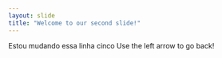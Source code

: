 ```yaml
---
layout: slide
title: "Welcome to our second slide!"
---
```

Estou mudando essa linha cinco
Use the left arrow to go back!
